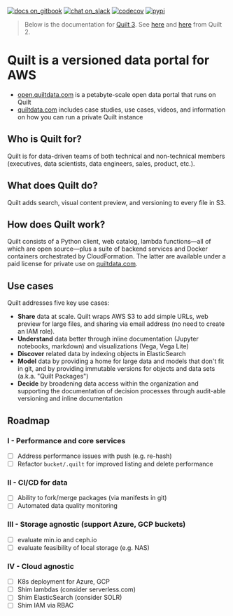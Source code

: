 <!--
	Are you editing this file?
	* /README.md and docs/README.md should be identical copies (symlinks don't work)
	* Use only *absolute links* in these files. Relative links will break.
!-->
[![docs on_gitbook](https://img.shields.io/badge/docs-on_gitbook-blue.svg?style=flat-square)](https://docs.quiltdata.com/)
[![chat on_slack](https://img.shields.io/badge/chat-on_slack-blue.svg?style=flat-square)](https://slack.quiltdata.com/)
[![codecov](https://codecov.io/gh/quiltdata/quilt/branch/master/graph/badge.svg)](https://codecov.io/gh/quiltdata/quilt)
[![pypi](https://img.shields.io/pypi/v/quilt3.svg?style=flat-square)](https://pypi.org/project/quilt3/)

> Below is the documentation for [Quilt 3](https://quiltdata.com/). See [here](https://docs.quiltdata.com/v/quilt-2-master/) and [here](https://github.com/quiltdata/quilt/tree/quilt-2-master) from Quilt 2.

# Quilt is a versioned data portal for AWS

* [open.quiltdata.com](https://open.quiltdata.com/) is a petabyte-scale open data portal that runs on Quilt
* [quiltdata.com](https://quiltdata.com) includes case studies, use cases, videos, and information on how you can run a private Quilt instance


## Who is Quilt for?
Quilt is for data-driven teams of both technical
and non-technical members (executives, data scientists,
data engineers, sales, product, etc.).

## What does Quilt do?
Quilt adds search, visual content preview, and
versioning to every file in S3.

## How does Quilt work?
Quilt consists of a Python client, web catalog, lambda
functions&mdash;all of which are open source&mdash;plus
a suite of backend services and Docker containers
orchestrated by CloudFormation.
The latter are available under a paid license for
private use on [quiltdata.com](https://quiltdata.com).


## Use cases

Quilt addresses five key use cases:
* **Share** data at scale. Quilt wraps AWS S3 to add simple URLs, web preview for large files, and sharing via email address (no need to create an IAM role).
* **Understand** data better through inline documentation (Jupyter notebooks, markdown) and visualizations (Vega, Vega Lite)
* **Discover** related data by indexing objects in ElasticSearch
* **Model** data by providing a home for large data and models that don't fit in git, and by providing immutable versions for objects and data sets (a.k.a. "Quilt Packages")
* **Decide** by broadening data access within the organization and supporting the documentation of decision processes through audit-able versioning and inline documentation

## Roadmap

### I - Performance and core services
* [ ] Address performance issues with push (e.g. re-hash)
* [ ] Refactor `bucket/.quilt` for improved listing and delete performance

### II - CI/CD for data
* [ ] Ability to fork/merge packages (via manifests in git)
* [ ] Automated data quality monitoring

### III - Storage agnostic (support Azure, GCP buckets)
* [ ] evaluate min.io and ceph.io
* [ ] evaluate feasibility of local storage (e.g. NAS)

### IV - Cloud agnostic
* [ ] K8s deployment for Azure, GCP
* [ ] Shim lambdas (consider serverless.com)
* [ ] Shim ElasticSearch (consider SOLR)
* [ ] Shim IAM via RBAC
